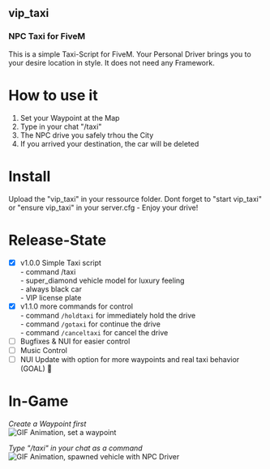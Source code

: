 ## vip_taxi
### NPC Taxi for FiveM

This is a simple Taxi-Script for FiveM. Your Personal Driver brings you to your desire location in style. It does not need any Framework.

# **How to use it**

1. Set your Waypoint at the Map
2. Type in your chat "/taxi"
3. The NPC drive you safely trhou the City
4. If you arrived your destination, the car will be deleted

# **Install**

Upload the "vip_taxi" in your ressource folder. Dont forget to "start vip_taxi" or "ensure vip_taxi" in your server.cfg - Enjoy your drive!  

# Release-State
- [x] v1.0.0 Simple Taxi script  
      - command /taxi  
      - super_diamond vehicle model for luxury feeling  
      - always black car  
      - VIP license plate  
- [x] v1.1.0 more commands for control  
      - command `/holdtaxi` for immediately hold the drive  
      - command `/gotaxi` for continue the drive  
      - command `/canceltaxi` for cancel the drive  
- [ ] Bugfixes & NUI for easier control
- [ ] Music Control
- [ ] NUI Update with option for more waypoints and real taxi behavior (GOAL) :tada:

# **In-Game**
*Create a Waypoint first*  
![GIF Animation, set a waypoint](https://i.postimg.cc/6327rXhM/waypoint.gif)  
  
*Type "/taxi" in your chat as a command*  
![GIF Animation, spawned vehicle with NPC Driver](https://i.postimg.cc/9FG7gcHS/drive.gif)
